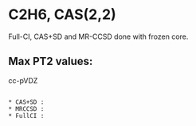 C2H6, CAS(2,2)
==============

Full-CI, CAS+SD and MR-CCSD done with frozen core.

Max PT2 values:
---------------

cc-pVDZ
~~~~~~~

* CAS+SD : 
* MRCCSD : 
* FullCI : 


